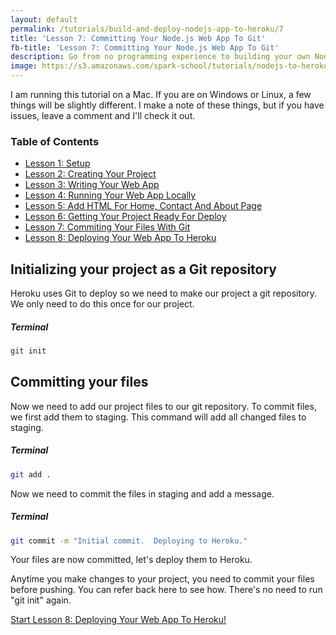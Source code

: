 ```yaml
---
layout: default
permalink: /tutorials/build-and-deploy-nodejs-app-to-heroku/7
title: 'Lesson 7: Committing Your Node.js Web App To Git'
fb-title: 'Lesson 7: Committing Your Node.js Web App To Git'
description: Go from no programming experience to building your own Node.js web app from scratch and deploying it to the web with Heroku.
image: https://s3.amazonaws.com/spark-school/tutorials/nodejs-to-heroku/coding-on-a-laptop.jpg
---
```


<p class="info">
I am running this tutorial on a Mac.  If you are on Windows or Linux, a few things will be slightly different.  I make a note of these things, but if you have issues, leave a comment and I'll check it out.
</p>

### Table of Contents
- [Lesson 1: Setup](/tutorials/build-and-deploy-nodejs-app-to-heroku/1)
- [Lesson 2: Creating Your Project](/tutorials/build-and-deploy-nodejs-app-to-heroku/2)
- [Lesson 3: Writing Your Web App](/tutorials/build-and-deploy-nodejs-app-to-heroku/3)
- [Lesson 4: Running Your Web App Locally](/tutorials/build-and-deploy-nodejs-app-to-heroku/4)
- [Lesson 5: Add HTML For Home, Contact And About Page](/tutorials/build-and-deploy-nodejs-app-to-heroku/5)
- [Lesson 6: Getting Your Project Ready For Deploy](/tutorials/build-and-deploy-nodejs-app-to-heroku/6)
- [Lesson 7: Commiting Your Files With Git](/tutorials/build-and-deploy-nodejs-app-to-heroku/7)
- [Lesson 8: Deploying Your Web App To Heroku](/tutorials/build-and-deploy-nodejs-app-to-heroku/8)

## Initializing your project as a Git repository

Heroku uses Git to deploy so we need to make our project a git repository.  We only need to do this once for our project.

##### Terminal
```bash
git init
```

## Committing your files

Now we need to add our project files to our git repository.  To commit files, we first add them to staging.  This command will add all changed files to staging.

##### Terminal
```bash
git add .
```

Now we need to commit the files in staging and add a message.

##### Terminal
```bash
git commit -m "Initial commit.  Deploying to Heroku."
```

Your files are now committed, let's deploy them to Heroku.

<p class="info">
Anytime you make changes to your project, you need to commit your files before pushing.  You can refer back here to see how.  There's no need to run "git init" again.
</p>

<p class="next-lesson">
    <a class="button block" href="/tutorials/build-and-deploy-nodejs-app-to-heroku/8">Start Lesson 8: Deploying Your Web App To Heroku!</a>
</p>
